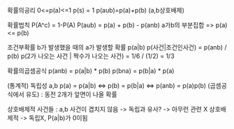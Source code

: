 <p>확률의공리
0&lt;=p(a)&lt;=1
p(s) = 1
p(aub)=p(a)+p(b) (a,b상호배제)</p>
<p>확률법칙
P(A^c) = 1-P(A)
P(aub) = p(a) + p(b) - p(anb)
a가b의 부분집합 =&gt; p(a) &lt;= p(b)</p>
<p>조건부확률
b가 발생했을 때의 a가 발생할 확률
p(a|b) p(사건|조건인사건)
= p(anb) / p(b)
p(2가 나오는 사건 | 짝수가 나오는 사건) 
= 1/6 / (1/2) = 1/3</p>
<p>확률의곱셈공식
p(anb) = p(a|b) * p(b)
p(bna) = p(b|a) * p(a)</p>
<p>(통계적) 독립성
a,b
p(a) = p(a|b)
&lt;=&gt; p(b) = p(b|a)
&lt;=&gt; p(anb) = p(a)p(b) (곱셈공식에서 유도) : 동전 2개가 앞면이 나올 확률</p>
<p>상호배제적 사건들 : a,b 사건이 겹치지 않음 -&gt; 독립과 유사? -&gt; 아무런 관련 X
상호배제적 -&gt; 독립X, P(a|b)가 0이됨</p>